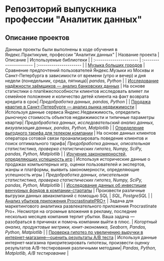 # Репозиторий выпускника профессии "Аналитик данных"
## Описание проектов
Данные проекты были выполнены в ходе обучения в Яндекс.Практикуме, профессии "Аналитик данных" 
| Название проекта | Описание | Используемые библиотеки | 
| :---------------------- | :---------------------- | :---------------------- |
| [Музыка больших городов](big-city-music) | Сравнение предпочтений пользователей Яндекс.Музыки из Москвы и Санкт-Петербурга в зависимости от времени (утро и вечер) и дня недели (понедельник, среда, пятница)| *pandas, Python* |
| [Исследование надёжности заёмщиков — анализ банковских данных](big_cities_music) | На основе статистики о платёжеспособности клиентов исследовать влияет ли семейное положение и количество детей клиента на факт возврата кредита в срок| *Предобработка данных, pandas, Python* |
| [Продажа квартир в Санкт-Петербурге — анализ рынка недвижимости](big_cities_music) | Используя данные сервиса Яндекс.Недвижимость, определить рыночную стоимость объектов недвижимости и типичные параметры квартир| *Предобработка данных, исследовательский анализ данных, визуализация данных, pandas, Python, Matplotlib* |
| [Определение выгодного тарифа для телеком компании](big_cities_music) | На основе данных клиентов оператора сотовой связи проанализировать поведение клиентов и поиск оптимального тарифа| *Предобработка данных, описательная статистистика, проверка статистических гипотез, Numpy, SciPy, pandas, Python, Matplotlib* |
| [Изучение закономерностей, определяющих успешность игр](big_cities_music) | Используя исторические данные о продажах компьютерных игр, оценки пользователей и экспертов, жанры и платформы, выявить закономерности, определяющие успешность игры | *Предобработка данных, описательная статистистика, проверка статистических гипотез, Numpy, SciPy, pandas, Python, Matplotlib* |
| [Исследование данных об инвестиции венчурных фондов в компании-стартапы](big_cities_music) | Произвести различные выгрузки данных авиакомпаний с помощью SQL | *SQL, PostgreSQL* |
| [Анализ убытков приложения ProcrastinatePRO+](big_cities_music) | Задача для маркетингового аналитика развлекательного приложения Procrastinate Pro+. Несмотря на огромные вложения в рекламу, последние несколько месяцев компания терпит убытки. Ваша задача — разобраться в причинах и помочь компании выйти в плюс. | *Когортный анализ, продуктовые метрики, юнит-экономика, Seaborn, Pandas, Python, Matplotlib* |
| [ Проверка гипотез по увеличению выручки в интернет-магазине—оценить результаты A/B теста](big_cities_music) | Используя данные интернет-магазина приоритезировать гипотезы, произвести оценку результатов A/B-тестирования различными методами| *Pandas, Python, Matplotlib, A/B тестирование* |

